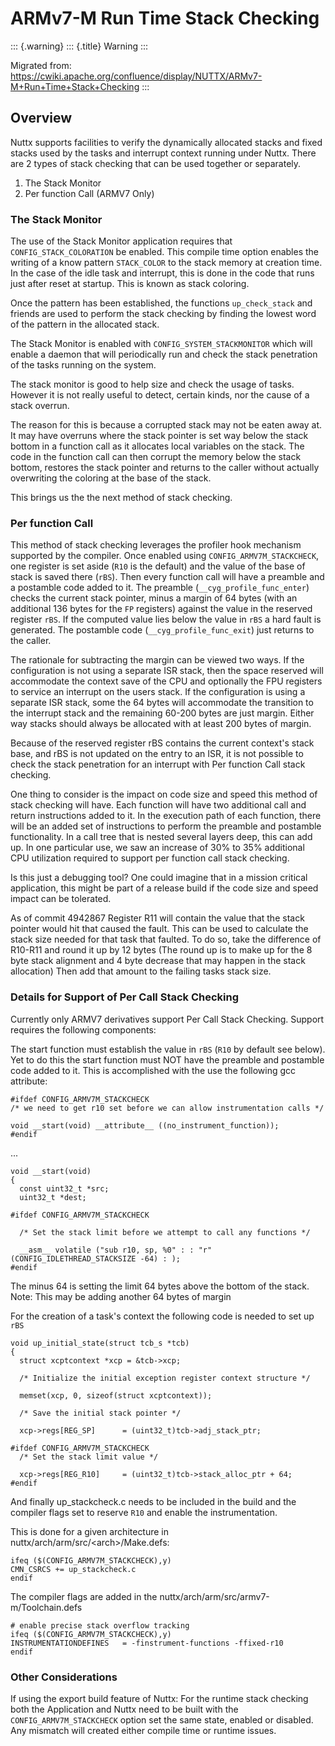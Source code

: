 ARMv7-M Run Time Stack Checking
===============================

::: {.warning}
::: {.title}
Warning
:::

Migrated from:
<https://cwiki.apache.org/confluence/display/NUTTX/ARMv7-M+Run+Time+Stack+Checking>
:::

Overview
--------

Nuttx supports facilities to verify the dynamically allocated stacks and
fixed stacks used by the tasks and interrupt context running under
Nuttx. There are 2 types of stack checking that can be used together or
separately.

1.  The Stack Monitor
2.  Per function Call (ARMV7 Only)

### The Stack Monitor

The use of the Stack Monitor application requires that
`CONFIG_STACK_COLORATION` be enabled. This compile time option enables
the writing of a know pattern `STACK_COLOR` to the stack memory at
creation time. In the case of the idle task and interrupt, this is done
in the code that runs just after reset at startup. This is known as
stack coloring.

Once the pattern has been established, the functions `up_check_stack`
and friends are used to perform the stack checking by finding the lowest
word of the pattern in the allocated stack.

The Stack Monitor is enabled with `CONFIG_SYSTEM_STACKMONITOR` which
will enable a daemon that will periodically run and check the stack
penetration of the tasks running on the system.

The stack monitor is good to help size and check the usage of tasks.
However it is not really useful to detect, certain kinds, nor the cause
of a stack overrun.

The reason for this is because a corrupted stack may not be eaten away
at. It may have overruns where the stack pointer is set way below the
stack bottom in a function call as it allocates local variables on the
stack. The code in the function call can then corrupt the memory below
the stack bottom, restores the stack pointer and returns to the caller
without actually overwriting the coloring at the base of the stack.

This brings us the the next method of stack checking.

### Per function Call

This method of stack checking leverages the profiler hook mechanism
supported by the compiler. Once enabled using
`CONFIG_ARMV7M_STACKCHECK`, one register is set aside (`R10` is the
default) and the value of the base of stack is saved there (`rBS`). Then
every function call will have a preamble and a postamble code added to
it. The preamble (`__cyg_profile_func_enter`) checks the current stack
pointer, minus a margin of 64 bytes (with an additional 136 bytes for
the `FP` registers) against the value in the reserved register `rBS`. If
the computed value lies below the value in `rBS` a hard fault is
generated. The postamble code (`__cyg_profile_func_exit`) just returns
to the caller.

The rationale for subtracting the margin can be viewed two ways. If the
configuration is not using a separate ISR stack, then the space reserved
will accommodate the context save of the CPU and optionally the FPU
registers to service an interrupt on the users stack. If the
configuration is using a separate ISR stack, some the 64 bytes will
accommodate the transition to the interrupt stack and the remaining
60-200 bytes are just margin. Either way stacks should always be
allocated with at least 200 bytes of margin.

Because of the reserved register rBS contains the current context\'s
stack base, and rBS is not updated on the entry to an ISR, it is not
possible to check the stack penetration for an interrupt with Per
function Call stack checking.

One thing to consider is the impact on code size and speed this method
of stack checking will have. Each function will have two additional call
and return instructions added to it. In the execution path of each
function, there will be an added set of instructions to perform the
preamble and postamble functionality. In a call tree that is nested
several layers deep, this can add up. In one particular use, we saw an
increase of 30% to 35% additional CPU utilization required to support
per function call stack checking.

Is this just a debugging tool? One could imagine that in a mission
critical application, this might be part of a release build if the code
size and speed impact can be tolerated.

As of commit 4942867 Register R11 will contain the value that the stack
pointer would hit that caused the fault. This can be used to calculate
the stack size needed for that task that faulted. To do so, take the
difference of R10-R11 and round it up by 12 bytes (The round up is to
make up for the 8 byte stack alignment and 4 byte decrease that may
happen in the stack allocation) Then add that amount to the failing
tasks stack size.

### Details for Support of Per Call Stack Checking

Currently only ARMV7 derivatives support Per Call Stack Checking.
Support requires the following components:

The start function must establish the value in `rBS` (`R10` by default
see below). Yet to do this the start function must NOT have the preamble
and postamble code added to it. This is accomplished with the use the
following gcc attribute:

``` {.c}
#ifdef CONFIG_ARMV7M_STACKCHECK
/* we need to get r10 set before we can allow instrumentation calls */

void __start(void) __attribute__ ((no_instrument_function));
#endif
```

\...

``` {.c}
void __start(void)
{
  const uint32_t *src;
  uint32_t *dest;

#ifdef CONFIG_ARMV7M_STACKCHECK

  /* Set the stack limit before we attempt to call any functions */

  __asm__ volatile ("sub r10, sp, %0" : : "r" (CONFIG_IDLETHREAD_STACKSIZE -64) : );
#endif
```

The minus 64 is setting the limit 64 bytes above the bottom of the
stack. Note: This may be adding another 64 bytes of margin

For the creation of a task\'s context the following code is needed to
set up `rBS`

``` {.c}
void up_initial_state(struct tcb_s *tcb)
{
  struct xcptcontext *xcp = &tcb->xcp;

  /* Initialize the initial exception register context structure */

  memset(xcp, 0, sizeof(struct xcptcontext));

  /* Save the initial stack pointer */

  xcp->regs[REG_SP]      = (uint32_t)tcb->adj_stack_ptr;

#ifdef CONFIG_ARMV7M_STACKCHECK
  /* Set the stack limit value */

  xcp->regs[REG_R10]     = (uint32_t)tcb->stack_alloc_ptr + 64;
#endif
```

And finally up\_stackcheck.c needs to be included in the build and the
compiler flags set to reserve `R10` and enable the instrumentation.

This is done for a given architecture in
nuttx/arch/arm/src/\<arch\>/Make.defs:

``` {.makefile}
ifeq ($(CONFIG_ARMV7M_STACKCHECK),y)
CMN_CSRCS += up_stackcheck.c
endif
```

The compiler flags are added in the
nuttx/arch/arm/src/armv7-m/Toolchain.defs

``` {.makefile}
# enable precise stack overflow tracking
ifeq ($(CONFIG_ARMV7M_STACKCHECK),y)
INSTRUMENTATIONDEFINES   = -finstrument-functions -ffixed-r10
endif
```

### Other Considerations

If using the export build feature of Nuttx: For the runtime stack
checking both the Application and Nuttx need to be built with the
`CONFIG_ARMV7M_STACKCHECK` option set the same state, enabled or
disabled. Any mismatch will created either compile time or runtime
issues.
